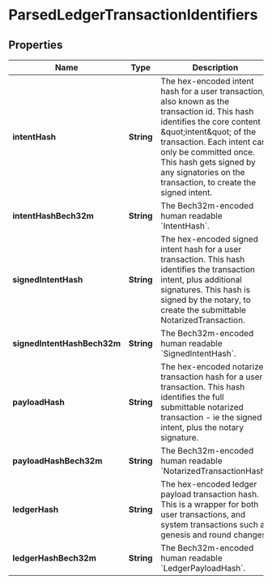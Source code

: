 

# ParsedLedgerTransactionIdentifiers


## Properties

| Name | Type | Description | Notes |
|------------ | ------------- | ------------- | -------------|
|**intentHash** | **String** | The hex-encoded intent hash for a user transaction, also known as the transaction id. This hash identifies the core content \&quot;intent\&quot; of the transaction. Each intent can only be committed once. This hash gets signed by any signatories on the transaction, to create the signed intent.  |  [optional] |
|**intentHashBech32m** | **String** | The Bech32m-encoded human readable &#x60;IntentHash&#x60;. |  [optional] |
|**signedIntentHash** | **String** | The hex-encoded signed intent hash for a user transaction. This hash identifies the transaction intent, plus additional signatures. This hash is signed by the notary, to create the submittable NotarizedTransaction.  |  [optional] |
|**signedIntentHashBech32m** | **String** | The Bech32m-encoded human readable &#x60;SignedIntentHash&#x60;. |  [optional] |
|**payloadHash** | **String** | The hex-encoded notarized transaction hash for a user transaction. This hash identifies the full submittable notarized transaction - ie the signed intent, plus the notary signature.  |  [optional] |
|**payloadHashBech32m** | **String** | The Bech32m-encoded human readable &#x60;NotarizedTransactionHash&#x60;. |  [optional] |
|**ledgerHash** | **String** | The hex-encoded ledger payload transaction hash. This is a wrapper for both user transactions, and system transactions such as genesis and round changes.  |  |
|**ledgerHashBech32m** | **String** | The Bech32m-encoded human readable &#x60;LedgerPayloadHash&#x60;. |  |



